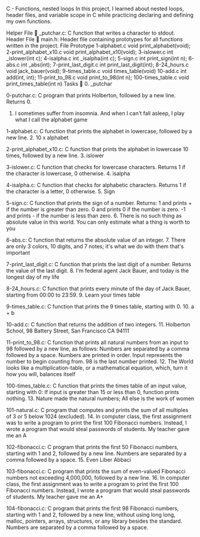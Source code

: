C - Functions, nested loops
In this project, I learned about nested loops, header files, and variable scope in C while practicing declaring and defining my own functions.

Helper File 🙌
_putchar.c: C function that writes a character to stdout.
Header File 📁
main.h: Header file containing prototypes for all functions written in the project.
File	Prototype
1-alphabet.c	void print_alphabet(void);
2-print_alphabet_x10.c	void print_alphabet_x10(void);
3-islower.c	int _islower(int c);
4-isalpha.c	int _isalpha(int c);
5-sign.c	int print_sign(int n);
6-abs.c	int _abs(int);
7-print_last_digit.c	int print_last_digit(int);
8-24_hours.c	void jack_bauer(void);
9-times_table.c	void times_table(void)
10-add.c	int add(int, int);
11-print_to_98.c	void print_to_98(int n);
100-times_table.c	void print_times_table(int n)
Tasks 📃
0. _putchar

0-putchar.c: C program that prints Holberton, followed by a new line. Returns 0.
1. I sometimes suffer from insomnia. And when I can't fall asleep, I play what I call the alphabet game

1-alphabet.c: C function that prints the alphabet in lowercase, followed by a new line.
2. 10 x alphabet

2-print_alphabet_x10.c: C function that prints the alphabet in lowercase 10 times, followed by a new line.
3. islower

3-islower.c: C function that checks for lowercase characters. Returns 1 if the character is lowercase, 0 otherwise.
4. isalpha

4-isalpha.c: C function that checks for alphabetic characters. Returns 1 if the character is a letter, 0 otherwise.
5. Sign

5-sign.c: C function that prints the sign of a number. Returns:
1 and prints + if the number is greater than zero.
0 and prints 0 if the number is zero.
-1 and prints - if the number is less than zero.
6. There is no such thing as absolute value in this world. You can only estimate what a thing is worth to you

6-abs.c: C function that returns the absolute value of an integer.
7. There are only 3 colors, 10 digits, and 7 notes; it's what we do with them that's important

7-print_last_digit.c: C function that prints the last digit of a number. Returns the value of the last digit.
8. I'm federal agent Jack Bauer, and today is the longest day of my life

8-24_hours.c: C function that prints every minute of the day of Jack Bauer, starting from 00:00 to 23:59.
9. Learn your times table

9-times_table.c: C function that prints the 9 times table, starting with 0.
10. a + b

10-add.c: C function that returns the addition of two integers.
11. Holberton School, 98 Battery Street, San Francisco CA 94111

11-print_to_98.c: C function that prints all natural numbers from an input to 98 followed by a new line, as follows:
Numbers are separated by a comma followed by a space.
Numbers are printed in order.
Input represents the number to begin counting from.
98 is the last number printed.
12. The World looks like a multiplication-table, or a mathematical equation, which, turn it how you will, balances itself

100-times_table.c: C function that prints the times table of an input value, starting with 0:
If input is greater than 15 or less than 0, function prints nothing.
13. Nature made the natural numbers; All else is the work of women

101-natural.c: C program that computes and prints the sum of all multiples of 3 or 5 below 1024 (excluded).
14. In computer class, the first assignment was to write a program to print the first 100 Fibonacci numbers. Instead, I wrote a program that would steal passwords of students. My teacher gave me an A

102-fibonacci.c: C program that prints the first 50 Fibonacci numbers, starting with 1 and 2, followed by a new line. Numbers are separated by a comma followed by a space.
15. Even Liber Abbaci

103-fibonacci.c: C program that prints the sum of even-valued Fibonacci numbers not exceeding 4,000,000, followed by a new line.
16. In computer class, the first assignment was to write a program to print the first 100 Fibonacci numbers. Instead, I wrote a program that would steal passwords of students. My teacher gave me an A+

104-fibonacci.c: C program that prints the first 98 Fibonacci numbers, starting with 1 and 2, followed by a new line, without using long long, malloc, pointers, arrays, structures, or any library besides the standard. Numbers are separated by a comma followed by a space.
